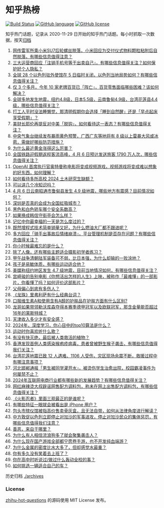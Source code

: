 # 知乎热榜
[![Build Status](https://github.com/ToWeLong/zhihu-hot-questions/workflows/CI/badge.svg)](https://github.com/ToWeLong/zhihu-hot-questions/actions)
[![GitHub language](https://img.shields.io/badge/language-golang-orange.svg)](https://golang.org/)
[![GitHub license](https://img.shields.io/github/license/ToWeLong/zhihu-hot-questions)](https://github.com/ToWeLong/zhihu-hot-questions/blob/main/LICENSE)

知乎热门话题，记录从 2020-11-29 日开始的知乎热门话题。每小时抓取一次数据，按天[归档](./archives)

<!-- BEGIN -->

1. [网传雷军所乘小米SU7后轮螺丝脱落，小米回应为交付仪式物料颗粒粘附后自然脱落，有哪些信息值得注意？](https://www.zhihu.com/question/651876195)
1. [三大运营商回应「注销手机号等于出卖自己」，有哪些信息值得关注？如何保护好个人隐私？](https://www.zhihu.com/question/651875229)
1. [全球 28 个以色列驻外使馆在 5 日临时关闭，以色列当地局势如何？有哪些信息值得关注？](https://www.zhihu.com/question/651879239)
1. [仅 3 个多月，今年 10 家老牌百货已「阵亡」，百货零售面临哪些困难？该如何解决？](https://www.zhihu.com/question/651876029)
1. [全球多地发生地震，纽约4.8级，日本5.5级，云南鲁甸4.9级，台湾花莲县4.4级，哪些信息值得关注？](https://www.zhihu.com/question/651894458)
1. [打工人平时没法睡懒觉，那清明假期你会选择「睡到自然醒」还是「早点起床享受假期」？](https://www.zhihu.com/question/651208621)
1. [美财长耶伦再提反对中美「脱钩」，如何看待这一表态？有哪些信息值得关注？](https://www.zhihu.com/question/651875415)
1. [中央气象台继续发布暴雨黄色预警，广西广东等地将有 8 级以上雷暴大风或冰雹，需做好哪些防范措施？](https://www.zhihu.com/question/651886287)
1. [为什么最近黄金涨得这么厉害？](https://www.zhihu.com/question/648341085)
1. [全国铁路迎假期返程客流高峰，4 月 6 日预计发送旅客 1790 万人次，哪些信息值得关注？](https://www.zhihu.com/question/651878654)
1. [OpenAI 首席执行官奥特曼称电影将变成视频游戏，视频游戏将变成难以想象的好东西，如何理解？](https://www.zhihu.com/question/651796208)
1. [如何看待多所高校 2024 土木研究生缺额？](https://www.zhihu.com/question/650992487)
1. [可以讲几个冷知识吗？](https://www.zhihu.com/question/648883817)
1. [4 月 6 日云南昭通市鲁甸县发生 4.9 级地震，哪些地方有震感？目前情况如何？](https://www.zhihu.com/question/651892079)
1. [深圳是否真的会成为全国虹吸城市？](https://www.zhihu.com/question/651523335)
1. [黑色和白色轿车哪个安全系数高？](https://www.zhihu.com/question/651891476)
1. [如果换成韩信守街亭会怎么样？](https://www.zhihu.com/question/403131601)
1. [记忆中你最幸福的一天是怎么度过的？](https://www.zhihu.com/question/651803264)
1. [既然增程式技术简单销量又好，为什么燃油大厂都不跟进呢？](https://www.zhihu.com/question/639489910)
1. [多方回应「骑手出事故后情绪崩溃」，平台管理机制是否存在问题？有哪些信息值得关注？](https://www.zhihu.com/question/651883147)
1. [你小时候最难忘的是什么？](https://www.zhihu.com/question/648899837)
1. [除了人像，还有哪些主题适合摄影初学者练习？](https://www.zhihu.com/question/650461178)
1. [甲午战争清朝陆军装备可不弱，比日本强，为什么却输的一败涂地？](https://www.zhihu.com/question/648902983)
1. [孩子是易敏体质，有哪些运动适合他？](https://www.zhihu.com/question/651893511)
1. [美媒称纽约地区发生 4.7 级地震，目前当地情况如何，有哪些信息值得关注？](https://www.zhihu.com/question/651849553)
1. [宫崎骏的告别电影《你想活出怎样的人生》上映，被称作「最难懂」的一部影片，你看懂了吗？如何评价这部影片？](https://www.zhihu.com/question/651803867)
1. [父母偏心到底有多伤人？](https://www.zhihu.com/question/353910044)
1. [《龙珠》里弗利萨有什么经典台词？](https://www.zhihu.com/question/559808341)
1. [口服维生素A和使用含有A醇的护肤品在护肤方面有什么区别?](https://www.zhihu.com/question/648118458)
1. [龙哥如果带领勒沃库森夺得本赛季德甲冠军以及欧联冠军，那含金量能否超过16年的莱斯特城？](https://www.zhihu.com/question/651717000)
1. [天津收入多少才有安全感？](https://www.zhihu.com/question/540113110)
1. [2024年，深度学习，你心目中的top10算法是什么？](https://www.zhihu.com/question/638660013)
1. [运动时你喜欢听什么歌？](https://www.zhihu.com/question/651875217)
1. [有没有快灭绝，最后被人类救活的植物？](https://www.zhihu.com/question/646267393)
1. [香港发现首例人类感染猴疱疹病毒，患者曾被野生猴子袭击，有哪些信息值得我们关注？](https://www.zhihu.com/question/651816648)
1. [台湾花莲地震已致 12 人遇难、1106 人受伤，灾区现场余震不断，救援过程中有哪注意事项？](https://www.zhihu.com/question/651774896)
1. [河北邯郸通报「男生被同学灌开水」，被烫伤学生治愈出院，校园霸凌事件为何屡禁不止？](https://www.zhihu.com/question/651793668)
1. [2024年互联网电商行业都有哪些新的发展趋势？有哪些信息值得关注？](https://www.zhihu.com/question/651838552)
1. [网红麻辣烫大叔辟谣网售配方调料包，称未在网上出售配方调料包，有哪些信息值得关注？](https://www.zhihu.com/question/651878611)
1. [《火影忍者》里面三观最正的是谁呢？](https://www.zhihu.com/question/325629755)
1. [有哪些特征一眼就会被看出是 iPhone 用户？](https://www.zhihu.com/question/357678200)
1. [包头市殡仪馆被指高价售卖骨灰盒，且无法自带，如何从法律角度进行解读？](https://www.zhihu.com/question/651879468)
1. [中方敦促以色列立即停止对加沙的军事进攻，停止对加沙民众的集体惩罚，有哪些信息值得我们注意？](https://www.zhihu.com/question/651883530)
1. [善恶，来自于哪里？](https://www.zhihu.com/question/650797606)
1. [为什么有人相信流浪狗多了就会聚集袭击人？](https://www.zhihu.com/question/651679730)
1. [为什么现在国产游戏全部都宁愿卷手游，也不开发纯血端游？](https://www.zhihu.com/question/651652903)
1. [为什么金属的密度比水大多了，但却感觉水最重？](https://www.zhihu.com/question/615476997)
1. [你有多久没有笑着去上班了？](https://www.zhihu.com/question/651876785)
1. [你在高中时听说过/做过什么轰动全校的事？](https://www.zhihu.com/question/319923069)
1. [如何挑选一辆适合自己的车？](https://www.zhihu.com/question/629533964)

<!-- END -->

历史归档 [./archives](./archives)


### License
[zhihu-hot-questions](https://github.com/towelong/zhihu-hot-questions) 的源码使用 MIT License 发布。